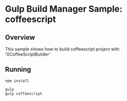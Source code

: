 # Gulp Build Manager Sample: coffeescript 

## Overview
This sample shows how to build coffeescript project with 'GCoffeeScriptBuilder'
 
## Running
```
npm install

gulp
gulp coffeescript
```
